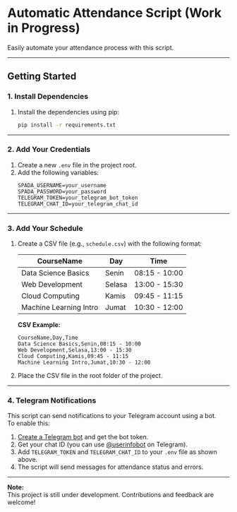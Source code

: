 # Automatic Attendance Script (Work in Progress)

Easily automate your attendance process with this script.

---

## Getting Started

### 1. Install Dependencies

1. Install the dependencies using pip:
    ```sh
    pip install -r requirements.txt
    ```

---

### 2. Add Your Credentials

1. Create a new `.env` file in the project root.
2. Add the following variables:
    ```env
    SPADA_USERNAME=your_username
    SPADA_PASSWORD=your_password
    TELEGRAM_TOKEN=your_telegram_bot_token
    TELEGRAM_CHAT_ID=your_telegram_chat_id
    ```

---

### 3. Add Your Schedule

1. Create a CSV file (e.g., `schedule.csv`) with the following format:

    | CourseName                | Day     | Time           |
    |---------------------------|---------|----------------|
    | Data Science Basics       | Senin   | 08:15 - 10:00  |
    | Web Development           | Selasa  | 13:00 - 15:30  |
    | Cloud Computing           | Kamis   | 09:45 - 11:15  |
    | Machine Learning Intro    | Jumat   | 10:30 - 12:00  |

    **CSV Example:**
    ```csv
    CourseName,Day,Time
    Data Science Basics,Senin,08:15 - 10:00
    Web Development,Selasa,13:00 - 15:30
    Cloud Computing,Kamis,09:45 - 11:15
    Machine Learning Intro,Jumat,10:30 - 12:00
    ```

2. Place the CSV file in the root folder of the project.

---

### 4. Telegram Notifications

This script can send notifications to your Telegram account using a bot.  
To enable this:

1. [Create a Telegram bot](https://core.telegram.org/bots#6-botfather) and get the bot token.
2. Get your chat ID (you can use [@userinfobot](https://t.me/userinfobot) on Telegram).
3. Add `TELEGRAM_TOKEN` and `TELEGRAM_CHAT_ID` to your `.env` file as shown above.
4. The script will send messages for attendance status and errors.

---

**Note:**  
This project is still under development. Contributions and feedback are welcome!